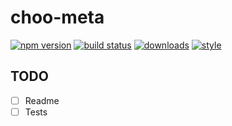 # choo-meta

[![npm version](https://img.shields.io/npm/v/choo-meta.svg?style=flat-square)](https://npmjs.org/package/choo-meta) [![build status](https://img.shields.io/travis/jallajs/choo-meta/master.svg?style=flat-square)](https://travis-ci.org/jallajs/choo-meta)
[![downloads](http://img.shields.io/npm/dm/choo-meta.svg?style=flat-square)](https://npmjs.org/package/choo-meta)
[![style](https://img.shields.io/badge/code%20style-standard-brightgreen.svg?style=flat-square)](https://npmjs.org/package/choo-meta)

## TODO
- [ ] Readme
- [ ] Tests

